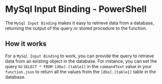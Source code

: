 # MySql Input Binding - PowerShell

The `MySql Input Binding` makes it easy to retrieve data from a database, returning the output of the query or stored procedure to the function.

## How it works

For a `MySql Input Binding` to work, you can provide the query to retrieve data from an existing object in the database. For instance, you can set the query to `SELECT * FROM [dbo].[table1]` in the `commandText` value in your `function.json` to return all the values from the `[dbo].[table1]` table in the database.
